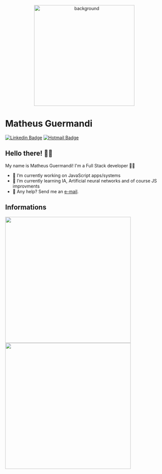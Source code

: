 <p align="center">
  <img src="https://user-images.githubusercontent.com/27836893/188276450-60a7ae35-f7df-4289-9ab8-9c06e5512dce.svg" width="320"
  alt="background" />
</p>

# Matheus Guermandi
[![Linkedin Badge](https://img.shields.io/badge/-LinkedIn-blue?style=flat&logo=LinkedIn&logoColor=white)](https://www.linkedin.com/in/matheus-guermandi-ribeiro-85354a156/)
[![Hotmail Badge](https://img.shields.io/badge/-Hotmail-0078D4?style=flat-square&logo=microsoft-outlook&logoColor=white&link=mailto:matheus_guermandi@hotmail.com)](mailto:matheus_guermandi@hotmail.com)

## Hello there! ✌🏻

My name is Matheus Guermandi! I'm a Full Stack developer 👨‍💻

- 🔭 I’m currently working on JavaScript apps/systems
- 🌱 I’m currently learning IA, Artificial neural networks and of course JS improvments
- 📩 Any help? Send me an [e-mail](mailto:matheus_guermandi@hotmail.com).

## Informations

<img width="400px" align="left" src="https://github-readme-stats.vercel.app/api?username=matheusguermandi&theme=default"/>
<img width="400px" align="left" src="https://github-readme-stats.vercel.app/api/top-langs/?username=matheusguermandi&hide=html&layout=compact&theme=default"/>

